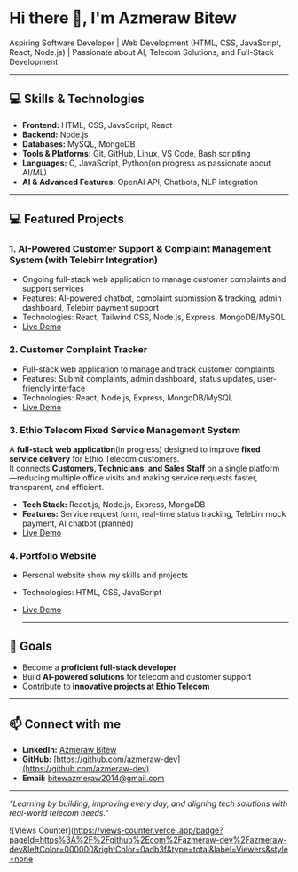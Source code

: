 # Hi there 👋, I'm Azmeraw Bitew

Aspiring Software Developer | Web Development (HTML, CSS, JavaScript, React, Node.js) | Passionate about AI, Telecom Solutions, and Full-Stack Development

---

## 💻 Skills & Technologies
- **Frontend:** HTML, CSS, JavaScript, React  
- **Backend:** Node.js 
- **Databases:** MySQL, MongoDB  
- **Tools & Platforms:** Git, GitHub, Linux, VS Code, Bash scripting  
- **Languages:** C, JavaScript, Python(on progress as passionate about AI/ML)
- **AI & Advanced Features:**  OpenAI API, Chatbots, NLP integration  

---
## 💻 Featured Projects

### 1. **AI-Powered Customer Support & Complaint Management System (with Telebirr Integration)**
- Ongoing full-stack web application to manage customer complaints and support services
- Features: AI-powered chatbot, complaint submission & tracking, admin dashboard, Telebirr payment support
- Technologies: React, Tailwind CSS, Node.js, Express, MongoDB/MySQL
- [Live Demo](https://ai-support-frontend.vercel.app/)

### 2. **Customer Complaint Tracker**
- Full-stack web application to manage and track customer complaints  
- Features: Submit complaints, admin dashboard, status updates, user-friendly interface  
- Technologies: React, Node.js, Express, MongoDB/MySQL  
- [Live Demo](https://azmeraw-dev.github.io/customer-complaint-tracker/)


### 3. **Ethio Telecom Fixed Service Management System**
A **full-stack web application**(in progress) designed to improve **fixed service delivery** for Ethio Telecom customers.  
It connects **Customers, Technicians, and Sales Staff** on a single platform —reducing multiple office visits and making service requests faster, transparent, and efficient.  
 - **Tech Stack:** React.js, Node.js, Express, MongoDB  
- **Features:** Service request form, real-time status tracking, Telebirr mock payment, AI chatbot (planned)  
-  [Live Demo](https://fixed-service-app-frontend.vercel.app)

### 4. **Portfolio Website**
- Personal website show my skills and projects
- Technologies: HTML, CSS, JavaScript  
- [Live Demo](https://azmeraw-dev.github.io/my-modern-portfolio/)

  ---

## 🎯 Goals
- Become a **proficient full-stack developer**  
- Build **AI-powered solutions** for telecom and customer support  
- Contribute to **innovative projects at Ethio Telecom**
  
---


  ## 📫 Connect with me
- **LinkedIn:** [Azmeraw Bitew](https://www.linkedin.com/in/azmeraw-bitew-6315b9253)
- **GitHub:** [https://github.com/azmeraw-dev](https://github.com/azmeraw-dev)
- **Email:** bitewazmeraw2014@gmail.com
  
---

  *"Learning by building, improving every day, and aligning tech solutions with real-world telecom needs."*

![Views Counter](https://views-counter.vercel.app/badge?pageId=https%3A%2F%2Fgithub%2Ecom%2Fazmeraw-dev%2Fazmeraw-dev&leftColor=000000&rightColor=0adb3f&type=total&label=Viewers&style=none



